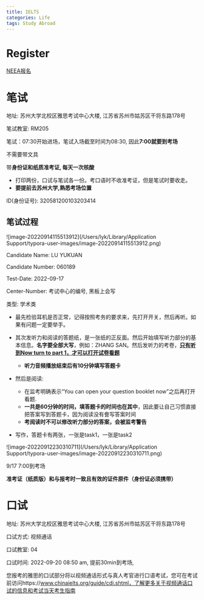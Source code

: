 ```yaml
---
title: IELTS
categories: Life
tags: Study Abroad
---
```




# Register

[NEEA报名](https://ielts.neea.edu.cn/homepage?QuVcIYRngAyv=1676203642769#)





# 笔试

地址: 苏州大学北校区雅思考试中心大楼, 江苏省苏州市姑苏区干将东路178号

笔试教室: RM205

笔试：07:30开始进场，笔试入场截至时间为08:30, 因此**7:00就要到考场**

不需要带文具

带**身份证和纸质准考证, 每天一次核酸**

* 打印两份，口试与笔试各一份。考口语时不收准考证，但是笔试时要收走。
* **要提前去苏州大学,熟悉考场位置**



ID(身份证号): 320581200103203414

## 笔试过程

![image-20220914115513912](/Users/lyk/Library/Application Support/typora-user-images/image-20220914115513912.png)

Candidate Name: LU YUKUAN

Candidate Number: 060189

Test-Date: 2022-09-17

Center-Number: 考试中心的编号, 黑板上会写

类型: 学术类





* 最先检验耳机是否正常，记得按照考务的要求来，先打开开关，然后再听。如果有问题一定要举手。
* 其次发听力和阅读的答题纸，是一张纸的正反面。然后开始填写听力部分的基本信息。**名字要全部大写**，例如：ZHANG SAN。然后发听力的考卷，<u>**只有听到Now turn to part 1，才可以打开试卷看题**</u>
  * **听力音频播放结束后有10分钟填写答题卡**
* 然后是阅读:
  * 在监考明确表示“You can open your question booklet now”之后再打开看题. 
  * **一共是60分钟的时间，填答题卡的时间也在其中**，因此要让自己习惯直接把答案写到答题卡，因为阅读没有誊写答案时间
  * **考阅读时不可以修改听力部分的答案，会被监考警告**

* 写作，答题卡有两张，一张是task1，一张是task2



![image-20220912230310711](/Users/lyk/Library/Application Support/typora-user-images/image-20220912230310711.png)



9/17 7:00到考场

**准考证（纸质版）和与报考时一致且有效的证件原件（身份证必须携带）**

# 口试

地址: 苏州大学北校区雅思考试中心大楼, 江苏省苏州市姑苏区干将东路178号

口试方式: 视频通话

口试教室: 04

口试时间: 2022-09-20 08:50 am, 提前30min到考场, 



您报考的雅思的口试部分将以视频通话形式与真人考官进行口语考试，您可在考试前访问https://www.chinaielts.org/guide/cdi.shtml，了解更多关于视频通话口试的信息和考试当天考生指南
